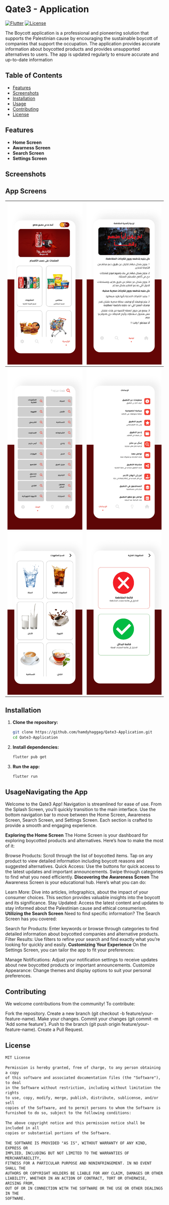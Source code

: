 # Qate3 - Application

[![Flutter](https://img.shields.io/badge/Flutter-v3.2.1-blue)](https://flutter.dev)
[![License](https://img.shields.io/badge/license-MIT-green)](LICENSE)

The Boycott application is a professional and pioneering solution that supports the Palestinian cause by encouraging the sustainable boycott of companies that support the occupation. The application provides accurate information about boycotted products and provides unsupported alternatives to users.
The app is updated regularly to ensure accurate and up-to-date information

## Table of Contents

- [Features](#features)
- [Screenshots](#screenshots)
- [Installation](#installation)
- [Usage](#usage)
- [Contributing](#contributing)
- [License](#license)

## Features

- **Home Screen** 
- **Awarness Screen** 
- **Search Screen** 
- **Settings Screen** 


## Screenshots

## App Screens

| <img src="https://github.com/hamdyhaggag/Qate3-Application/blob/master/assets/Screenshots/1.png" style="width: 350px;"/> | <img src="https://github.com/hamdyhaggag/Qate3-Application/blob/master/assets/Screenshots/2.png" style="width: 350px;"/> |
|--|--|
| <img src="https://github.com/hamdyhaggag/Qate3-Application/blob/master/assets/Screenshots/3.png" style="width: 350px;"/> | <img src="https://github.com/hamdyhaggag/Qate3-Application/blob/master/assets/Screenshots/4.png" style="width: 350px;"/> |
| <img src="https://github.com/hamdyhaggag/Qate3-Application/blob/master/assets/Screenshots/5.png" style="width: 350px;"/> | <img src="https://github.com/hamdyhaggag/Qate3-Application/blob/master/assets/Screenshots/6.png" style="width: 350px;"/> |

## Installation

1. **Clone the repository:**
   ```sh
   git clone https://github.com/hamdyhaggag/Qate3-Application.git
   cd Qate3-Application
2. **Install dependencies:**
   ```sh
   flutter pub get
   ```

3. **Run the app:**
   ```sh
   flutter run
   ```

## UsageNavigating the App
Welcome to the Qate3 App! Navigation is streamlined for ease of use. From the Splash Screen, you’ll quickly transition to the main interface. Use the bottom navigation bar to move between the Home Screen, Awareness Screen, Search Screen, and Settings Screen. Each section is crafted to provide a smooth and engaging experience.

**Exploring the Home Screen**
The Home Screen is your dashboard for exploring boycotted products and alternatives. Here’s how to make the most of it:

Browse Products: Scroll through the list of boycotted items. Tap on any product to view detailed information including boycott reasons and suggested alternatives.
Quick Access: Use the buttons for quick access to the latest updates and important announcements. Swipe through categories to find what you need efficiently.
**Discovering the Awareness Screen**
The Awareness Screen is your educational hub. Here’s what you can do:

Learn More: Dive into articles, infographics, about the impact of your consumer choices. This section provides valuable insights into the boycott and its significance.
Stay Updated: Access the latest content and updates to stay informed about the Palestinian cause and ethical consumerism.
**Utilizing the Search Screen**
Need to find specific information? The Search Screen has you covered:

Search for Products: Enter keywords or browse through categories to find detailed information about boycotted companies and alternative products.
Filter Results: Use filters to refine your search and find exactly what you’re looking for quickly and easily.
**Customizing Your Experience**
On the Settings Screen, you can tailor the app to fit your preferences:

Manage Notifications: Adjust your notification settings to receive updates about new boycotted products or important announcements.
Customize Appearance: Change themes and display options to suit your personal preferences.


## Contributing
We welcome contributions from the community! To contribute:

Fork the repository.
Create a new branch (git checkout -b feature/your-feature-name).
Make your changes.
Commit your changes (git commit -m 'Add some feature').
Push to the branch (git push origin feature/your-feature-name).
Create a Pull Request.

## License
```
MIT License

Permission is hereby granted, free of charge, to any person obtaining a copy
of this software and associated documentation files (the "Software"), to deal
in the Software without restriction, including without limitation the rights
to use, copy, modify, merge, publish, distribute, sublicense, and/or sell
copies of the Software, and to permit persons to whom the Software is
furnished to do so, subject to the following conditions:

The above copyright notice and this permission notice shall be included in all
copies or substantial portions of the Software.

THE SOFTWARE IS PROVIDED "AS IS", WITHOUT WARRANTY OF ANY KIND, EXPRESS OR
IMPLIED, INCLUDING BUT NOT LIMITED TO THE WARRANTIES OF MERCHANTABILITY,
FITNESS FOR A PARTICULAR PURPOSE AND NONINFRINGEMENT. IN NO EVENT SHALL THE
AUTHORS OR COPYRIGHT HOLDERS BE LIABLE FOR ANY CLAIM, DAMAGES OR OTHER
LIABILITY, WHETHER IN AN ACTION OF CONTRACT, TORT OR OTHERWISE, ARISING FROM,
OUT OF OR IN CONNECTION WITH THE SOFTWARE OR THE USE OR OTHER DEALINGS IN THE
SOFTWARE.
```
